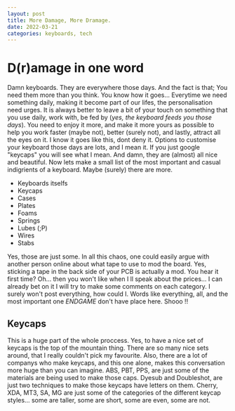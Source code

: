 ```yaml
---
layout: post
title: More Damage, More Dramage.
date: 2022-03-21
categories: keyboards, tech
---
```

# D(r)amage in one word

  Damn keyboards. They are everywhere those days. 
  And the fact is that; You need them more than you think. You know how it goes... Everytime we need something daily, making it become part of our lifes, the personalisation need urges. It is always better to leave a bit of your touch on something that you use daily, work with, be fed by (_yes, the keyboard feeds you those days_). You need to enjoy it more, and make it more yours as possible to help you work faster (maybe not), better (surely not), and lastly, attract all the eyes on it. I know it goes like this, dont deny it.
  Options to customise your keyboard those days are lots, and I mean it. If you just google "keycaps" you will see what I mean. And damn, they are (almost) all nice and beautiful.
  Now lets make a small list of the most important and casual indigrients of a keyboard. Maybe (surely) there are more.
   
  * Keyboards itselfs
  * Keycaps
  * Cases
  * Plates
  * Foams
  * Springs
  * Lubes (;P)
  * Wires
  * Stabs
  
  Yes, those are just some. In all this chaos, one could easily argue with another person online about what tape to use to mod the board. Yes, sticking a tape in the back side of your PCB is actually a mod. You hear it first time? Oh... then you won't like when I ll speak about the prices... I can already bet on it
  I will try to make some comments on each category. I surely won't post everything, how could I. Words like everything, all, and the most important one *ENDGAME* don't have place here. Shooo !!
  
  ## Keycaps
  
  This is a huge part of the whole proccess. Yes, to have a nice set of keycaps is the top of the mountain thing. There are so many nice sets around, that I really couldn't pick my favourite. Also, there are a lot of companys who make keycaps, and this one alone, makes this conversation more huge than you can imagine. ABS, PBT, PPS, are just some of the materials are being used to make those caps. Dyesub and Doubleshot, are just two techniques to make those keycaps have letters on them. Cherry, XDA, MT3, SA, MG are just some of the categories of the different keycap styles... some are taller, some are short, some are even, some are not.
